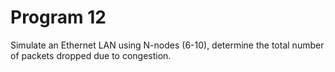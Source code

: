 # Program 12

Simulate an Ethernet LAN using N-nodes (6-10), determine the total number of packets dropped 
due to congestion.
